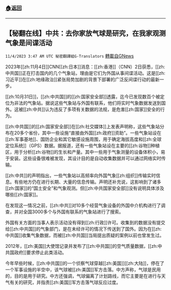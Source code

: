 ###  [:house:返回](README.md)
---


## 【秘翻在线】中共：去你家放气球是研究，在我家观测气象是间谍活动
`11/4/2023 3:47 AM UTC 秘密翻譯組G-Translators` [轉載自GNews](https://gnews.org/articles/1919710)

2023年[[zh:11月4日]]CNN[[zh:日本]]消息：[[zh:香港]]（CNN）2日获悉，[[zh:中共国]]正在打击国内的几个气象站，理由是它们为外国从事间谍活动。这是[[zh:习近平]]在[[zh:地缘政治]]紧张局势加剧的背景下部署的广泛反间谍行动的最新一步。

[[zh:10月31日]]，[[zh:中共国]]的[[zh:国家安全部]]透露，迄今已发现数百个被定位为非法的气象站。据说这些气象站与外国有联系，他们将实时气象数据发送到国外。这被[[zh:中共]]认为违反了多项有关数据的法规，是危害[[zh:国家]]安全的行为。

[[zh:中共国]]的[[zh:国家安全部]]在[[zh:社交媒体]]上发表声明称，这些气象站分布在20多个省份，其中一些设施“直接由外国[[zh:政府]]资助”。一些气象站设在[[zh:军事基地]]、国防企业和其它敏感设施周围，用于确定海拔高度和[[zh:全球定位系统]]（GPS）数据。据报道，还有一些气象站设在主要的[[zh:谷物]]种植区，用于分析[[zh:谷物]]的生长和产量。其中一些用于气象测量的设备体积小，易于安装。这些设备很难被发现，其设计目的是自动收集数据并可以通过网络实时传输。

[[zh:中共]]的声明指出，一些气象站以高频率向外国气象[[zh:组织]]传输实时信息。有些地方仍在进行长期、大量的信息传输。声明还补充说，这影响到了诸多[[zh:国家]]的“国土安全”和气象观测。但[[zh:中共国家安全部]]没有说明具体涉及哪些[[zh:国家]]。

在发现这一情况之前，[[zh:中共]]对10多个经营气象设备的外国中介机构进行了调查，并对全国3000多个与外国有联系的气象站进行了搜索。

外国有关方面的当事人表示活动没有得到[[zh:行政]]许可。收集到的数据没有提交给[[zh:中共国]]的气象部门，是在未经许可的情况下传送到了国外。因为在[[zh:中共国]]收集气象数据，而被[[zh:中共国]]当局提出质疑的案例以前也曾发生过。

2012年，[[zh:美国]]大使馆记录并发布了[[zh:中共国]]的空气质量数据，[[zh:中共国政府]]要求停止此类活动。

今年早些时候，[[zh:中共国]]的一个侦察气球穿越[[zh:美国]][[zh:大陆]]，停在了一个军事设施的半空中，该气球被[[zh:美国]]军方击落。中方声称，气球是民用的，目的是用于研究。中方还强调，气球偏离了计划路线，而它主要是在进行与天气有关的研究，并指责[[zh:美国]]军方击落气球反应过度。
